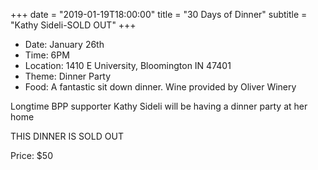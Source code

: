 +++
date = "2019-01-19T18:00:00"
title = "30 Days of Dinner"
subtitle = "Kathy Sideli-SOLD OUT"
+++

* Date: January 26th
* Time: 6PM
* Location: 1410 E University, Bloomington IN 47401
* Theme: Dinner Party
* Food: A fantastic sit down dinner. Wine provided by Oliver Winery

Longtime BPP supporter Kathy Sideli will be having a dinner party at her home

THIS DINNER IS SOLD OUT

Price: $50
